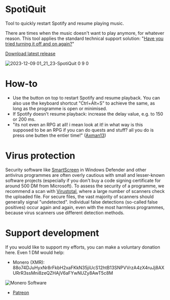 # SpotiQuit
Tool to quickly restart Spotify and resume playing music. 

There are times when the music doesn't want to play anymore, for whatever reason. This tool applies the standard technical support solution: "[Have you tried turning it off and on again?](https://www.youtube.com/watch?v=nn2FB1P_Mn8)"

[Download latest release](https://github.com/Alsweider/SpotiQuit/releases/latest)

![2023-12-09 01_21_23-SpotiQuit 0 9 0](https://github.com/Alsweider/SpotiQuit/assets/30653982/f227a66c-736d-4e83-8bef-bf5067b529fd)


# How-to

- Use the button on top to restart Spotify and resume playback. You can also use the keyboard shortcut "Ctrl+Alt+S" to achieve the same, as long as the programme is open or minimised.
- If Spotify doesn't resume playback: increase the delay value, e.g. to 150 or 200 ms.
- "its not even an RPG at all! i mean look at it! in what way is this supposed to be an RPG if you can do quests and stuff? all you do is press one butten the entier time!" ([Axman13](https://youtu.be/4Z2Z23SAFVA))

# Virus protection

Security software like [SmartScreen](https://www.pcworld.com/article/406832/how-to-get-past-windows-defender-smartscreen-in-windows-10.html) in Windows Defender and other antivirus programmes are often overly cautious with small and lesser-known software projects (especially if you don't buy a code signing certificate for around 500 DM from Microsoft). To assess the security of a programme, we recommend a scan with [Virustotal](https://www.virustotal.com), where a large number of scanners check the uploaded file. For secure files, the vast majority of scanners should generally signal "undetected". Individual false detections (so-called false positives) occur again and again, even with the most harmless programmes, because virus scanners use different detection methods.

# Support development

If you would like to support my efforts, you can make a voluntary donation here. Even 1 DM would help:
  
- Monero (XMR): 88o74DJuHyxNr8rFkbH2xaFKkN35jiUcS12htB13SNPVVrzA4zX4ruJj8AXURrR3ssMni8zeQZHAjV6aFYwNUZy8AwT5c8M

![Monero Software](https://github.com/Alsweider/SpotiQuit/assets/30653982/b98b5145-c5fb-425e-b729-4897362028a2)
- [Patreon](https://patreon.com/alsweider)

